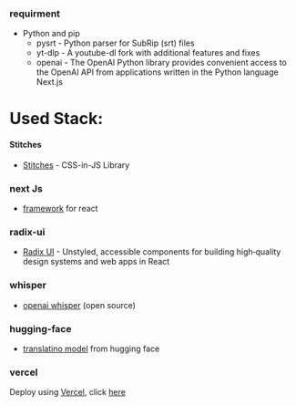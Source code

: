 ### requirment
  - Python and pip
    - pysrt - Python parser for SubRip (srt) files
    -  yt-dlp - A youtube-dl fork with additional features and fixes
    - openai - The OpenAI Python library provides convenient access to the OpenAI API from applications written in the Python language
    Next.js

# Used Stack:
#### Stitches 
- [Stitches](https://stitches.dev/) - CSS-in-JS Library
### next Js
- [framework](https://nextjs.org/) for react
### radix-ui
- [Radix UI](https://www.radix-ui.com/) - Unstyled, accessible components for building high‑quality design systems and web apps in React
### whisper
- [openai whisper](https://github.com/openai/whisper) (open source)
### hugging-face
- [translatino model](https://huggingface.co/) from hugging face
### vercel
Deploy using [Vercel](https://vercel.com?utm_source=github&utm_medium=readme&utm_campaign=next-example), click [here](https://yt-amber-ten.vercel.app/)
